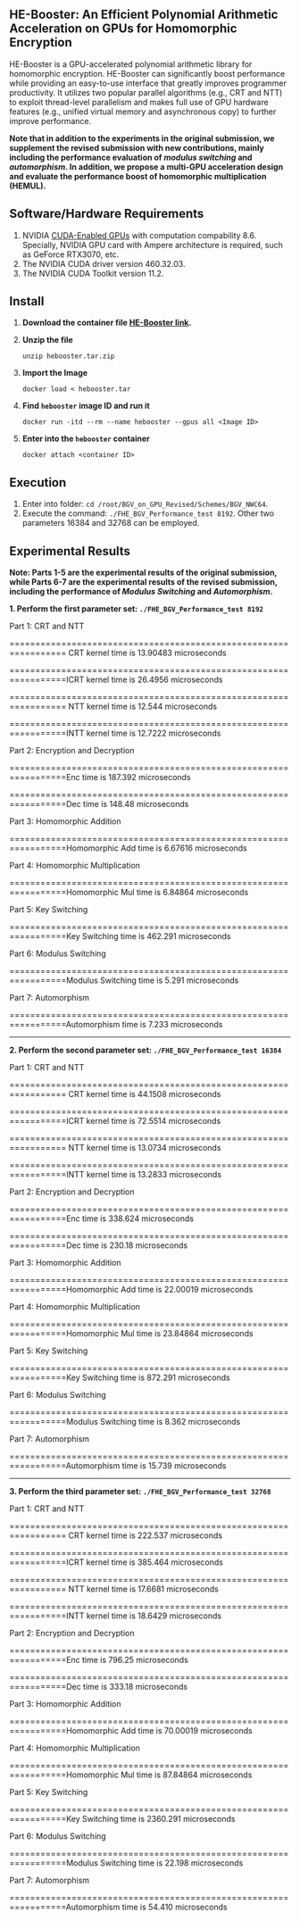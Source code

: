 ## HE-Booster: An Efficient Polynomial Arithmetic Acceleration on GPUs for Homomorphic Encryption
HE-Booster is a GPU-accelerated polynomial arithmetic library for homomorphic encryption. 
HE-Booster can significantly boost performance while providing an easy-to-use interface that greatly improves programmer productivity. 
It utilizes two popular parallel algorithms (e.g., CRT and NTT) to exploit thread-level parallelism and makes full use of GPU hardware features (e.g., unified virtual memory and asynchronous copy) to further improve performance. 

**Note that in addition to the experiments in the original submission, we supplement the revised submission with new contributions, mainly including the performance evaluation of _modulus switching_ and _automorphism_. In addition, we propose a multi-GPU acceleration design and evaluate the performance boost of homomorphic multiplication (HEMUL).**

## Software/Hardware Requirements
1. NVIDIA [CUDA-Enabled GPUs](https://developer.nvidia.com/cuda-gpus) with computation compability 8.6. Specially, NVIDIA GPU card with Ampere architecture is required, such as GeForce RTX3070, etc.
2. The NVIDIA CUDA driver version 460.32.03.
3. The NVIDIA CUDA Toolkit version 11.2.

## Install
1. **Download the container file [HE-Booster link](https://drive.google.com/file/d/1h39QwieUE6qrg6uAJVX8N2zoAgwwllmw/view).**
  
2. **Unzip the file**
   ```
   unzip hebooster.tar.zip
   ```
   
3. **Import the Image**
   ```
   docker load < hebooster.tar
   ```
   
4. **Find `hebooster` image ID and run it**
   ```
   docker run -itd --rm --name hebooster --gpus all <Image ID>
   ```
   
5. **Enter into the `hebooster` container**
   ```
   docker attach <container ID>
   ```

## Execution
1. Enter into folder: `cd /root/BGV_on_GPU_Revised/Schemes/BGV_NWC64`.
2. Execute the command: `./FHE_BGV_Performance_test 8192`. Other two parameters 16384 and 32768 can be employed.

## Experimental Results
**Note: Parts 1-5 are the experimental results of the original submission, while Parts 6-7 are the experimental results of the revised submission, including the performance of _Modulus Switching_ and _Automorphism_.**

**1. Perform the first parameter set: `./FHE_BGV_Performance_test 8192`**

Part 1: CRT and NTT

================================================================= CRT kernel time is 13.90483 microseconds

=================================================================ICRT kernel time is 26.4956 microseconds

================================================================= NTT kernel time is 12.544 microseconds

=================================================================INTT kernel time is 12.7222 microseconds

Part 2: Encryption and Decryption

=================================================================Enc time is 187.392 microseconds

=================================================================Dec time is 148.48 microseconds

Part 3: Homomorphic Addition

=================================================================Homomorphic Add time is 6.67616 microseconds

Part 4: Homomorphic Multiplication

=================================================================Homomorphic Mul time is 6.84864 microseconds

Part 5: Key Switching

=================================================================Key Switching time is 462.291 microseconds

Part 6: Modulus Switching

=================================================================Modulus Switching time is 5.291 microseconds

Part 7: Automorphism

=================================================================Automorphism time is 7.233 microseconds

---

**2. Perform the second parameter set: `./FHE_BGV_Performance_test 16384`**

Part 1: CRT and NTT

================================================================= CRT kernel time is 44.1508 microseconds

=================================================================ICRT kernel time is 72.5514 microseconds

================================================================= NTT kernel time is 13.0734 microseconds

=================================================================INTT kernel time is 13.2833 microseconds

Part 2: Encryption and Decryption

=================================================================Enc time is 338.624 microseconds

=================================================================Dec time is 230.18 microseconds

Part 3: Homomorphic Addition

=================================================================Homomorphic Add time is 22.00019 microseconds

Part 4: Homomorphic Multiplication

=================================================================Homomorphic Mul time is 23.84864 microseconds

Part 5: Key Switching

=================================================================Key Switching time is 872.291 microseconds

Part 6: Modulus Switching

=================================================================Modulus Switching time is 8.362 microseconds

Part 7: Automorphism

=================================================================Automorphism time is 15.739 microseconds

---

**3. Perform the third parameter set: `./FHE_BGV_Performance_test 32768`**

Part 1: CRT and NTT

================================================================= CRT kernel time is 222.537 microseconds

=================================================================ICRT kernel time is 385.464 microseconds

================================================================= NTT kernel time is 17.6681 microseconds

=================================================================INTT kernel time is 18.6429 microseconds

Part 2: Encryption and Decryption

=================================================================Enc time is 796.25 microseconds

=================================================================Dec time is 333.18 microseconds

Part 3: Homomorphic Addition

=================================================================Homomorphic Add time is 70.00019 microseconds

Part 4: Homomorphic Multiplication

=================================================================Homomorphic Mul time is 87.84864 microseconds

Part 5: Key Switching

=================================================================Key Switching time is 2360.291 microseconds

Part 6: Modulus Switching

=================================================================Modulus Switching time is 22.198 microseconds

Part 7: Automorphism

=================================================================Automorphism time is 54.410 microseconds



